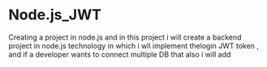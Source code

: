 # Node.js_JWT
Creating a project in node.js and in this project i will create a backend project in node.js technology in which i wll implement thelogin JWT token , and if a developer wants to connect multiple DB that also i will add
